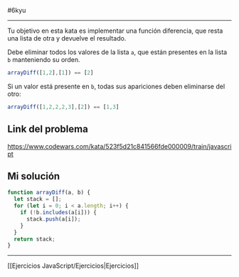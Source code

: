#6kyu 
___
Tu objetivo en esta kata es implementar una función diferencia, que resta una lista de otra y devuelve el resultado.  
  
Debe eliminar todos los valores de la lista `a`, que están presentes en la lista `b` manteniendo su orden.

```javascript
arrayDiff([1,2],[1]) == [2]
```

Si un valor está presente en `b`, todas sus apariciones deben eliminarse del otro:

```javascript
arrayDiff([1,2,2,2,3],[2]) == [1,3]
```
## Link del problema

https://www.codewars.com/kata/523f5d21c841566fde000009/train/javascript
## Mi solución

```js
function arrayDiff(a, b) {
  let stack = [];
  for (let i = 0; i < a.length; i++) {
    if (!b.includes(a[i])) {
      stack.push(a[i]);
    }
  }
  return stack;
}
```

__________

[[Ejercicios JavaScript/Ejercicios|Ejercicios]]